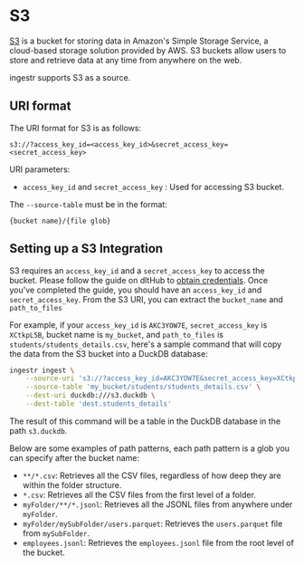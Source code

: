 # S3

[S3](https://aws.amazon.com/s3/) is a bucket for storing data in Amazon's Simple Storage Service, a cloud-based storage solution provided by AWS. S3 buckets allow users to store and retrieve data at any time from anywhere on the web.

ingestr supports S3 as a source.

## URI format

The URI format for S3 is as follows:

```plaintext
s3://?access_key_id=<access_key_id>&secret_access_key=<secret_access_key>
```

URI parameters:

- `access_key_id` and `secret_access_key` : Used for accessing S3 bucket.

The `--source-table` must be in the format:
```
{bucket name}/{file glob}
```

## Setting up a S3 Integration

S3 requires an `access_key_id` and a `secret_access_key` to access the bucket. Please follow the guide on dltHub to [obtain credentials](https://dlthub.com/docs/dlt-ecosystem/verified-sources/filesystem/basic#get-credentials). Once you've completed the guide, you should have an `access_key_id` and `secret_access_key`. From the S3 URI, you can extract the `bucket_name` and `path_to_files`

For example, if your `access_key_id` is `AKC3YOW7E`, `secret_access_key` is `XCtkpL5B`, bucket name is `my_bucket`, and `path_to_files` is `students/students_details.csv`, here's a sample command that will copy the data from the S3 bucket into a DuckDB database:

```sh
ingestr ingest \
    --source-uri 's3://?access_key_id=AKC3YOW7E&secret_access_key=XCtkpL5B' \
    --source-table 'my_bucket/students/students_details.csv' \
    --dest-uri duckdb:///s3.duckdb \
    --dest-table 'dest.students_details'
```

The result of this command will be a table in the DuckDB database in the path `s3.duckdb`.

Below are some examples of path patterns, each path pattern is a glob you can specify after the bucket name:

- `**/*.csv`: Retrieves all the CSV files, regardless of how deep they are within the folder structure.
- `*.csv`: Retrieves all the CSV files from the first level of a folder.
- `myFolder/**/*.jsonl`: Retrieves all the JSONL files from anywhere under `myFolder`.
- `myFolder/mySubFolder/users.parquet`: Retrieves the `users.parquet` file from `mySubFolder`.
- `employees.jsonl`: Retrieves the `employees.jsonl` file from the root level of the bucket.
